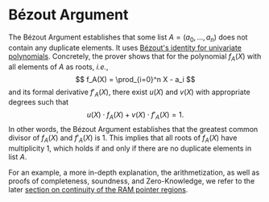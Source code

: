 # Bézout Argument

The Bézout Argument establishes that some list $A = (a_0, \dots, a_n)$ does not contain any duplicate elements.
It uses [Bézout's identity for univariate polynomials](https://en.wikipedia.org/wiki/Polynomial_greatest_common_divisor#B%C3%A9zout's_identity_and_extended_GCD_algorithm).
Concretely, the prover shows that for the polynomial $f_A(X)$ with all elements of $A$ as roots, _i.e._,
$$
f_A(X) = \prod_{i=0}^n X - a_i
$$
and its formal derivative $f'_A(X)$, there exist $u(X)$ and $v(X)$ with appropriate degrees such that
$$
u(X) \cdot f_A(X) + v(X) \cdot f'_A(X) = 1.
$$
In other words, the Bézout Argument establishes that the greatest common divisor of $f_A(X)$ and $f'_A(X)$ is 1.
This implies that all roots of $f_A(X)$ have multiplicity 1, which holds if and only if there are no duplicate elements in list $A$.

For an example, a more in-depth explanation, the arithmetization, as well as proofs of completeness, soundness, and Zero-Knowledge, we refer to the later [section on continuity of the RAM pointer regions](contiguity-of-memory-pointer-regions.md#contiguity-for-ram-table).
